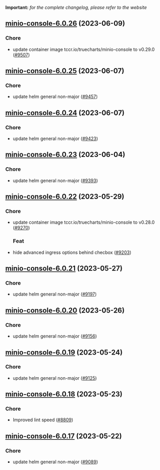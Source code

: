 **Important:**
*for the complete changelog, please refer to the website*




## [minio-console-6.0.26](https://github.com/truecharts/charts/compare/minio-console-6.0.25...minio-console-6.0.26) (2023-06-09)

### Chore

- update container image tccr.io/truecharts/minio-console to v0.29.0 ([#9507](https://github.com/truecharts/charts/issues/9507))
  
  


## [minio-console-6.0.25](https://github.com/truecharts/charts/compare/minio-console-6.0.24...minio-console-6.0.25) (2023-06-07)

### Chore

- update helm general non-major ([#9457](https://github.com/truecharts/charts/issues/9457))
  
  


## [minio-console-6.0.24](https://github.com/truecharts/charts/compare/minio-console-6.0.23...minio-console-6.0.24) (2023-06-07)

### Chore

- update helm general non-major ([#9423](https://github.com/truecharts/charts/issues/9423))
  
  


## [minio-console-6.0.23](https://github.com/truecharts/charts/compare/minio-console-6.0.22...minio-console-6.0.23) (2023-06-04)

### Chore

- update helm general non-major ([#9393](https://github.com/truecharts/charts/issues/9393))
  
  


## [minio-console-6.0.22](https://github.com/truecharts/charts/compare/minio-console-6.0.21...minio-console-6.0.22) (2023-05-29)

### Chore

- update container image tccr.io/truecharts/minio-console to v0.28.0 ([#9270](https://github.com/truecharts/charts/issues/9270))
  
  ### Feat

- hide advanced ingress options behind checbox ([#9203](https://github.com/truecharts/charts/issues/9203))
  
  


## [minio-console-6.0.21](https://github.com/truecharts/charts/compare/minio-console-6.0.20...minio-console-6.0.21) (2023-05-27)

### Chore

- update helm general non-major ([#9197](https://github.com/truecharts/charts/issues/9197))
  
  


## [minio-console-6.0.20](https://github.com/truecharts/charts/compare/minio-console-6.0.19...minio-console-6.0.20) (2023-05-26)

### Chore

- update helm general non-major ([#9156](https://github.com/truecharts/charts/issues/9156))
  
  


## [minio-console-6.0.19](https://github.com/truecharts/charts/compare/minio-console-6.0.18...minio-console-6.0.19) (2023-05-24)

### Chore

- update helm general non-major ([#9125](https://github.com/truecharts/charts/issues/9125))
  
  


## [minio-console-6.0.18](https://github.com/truecharts/charts/compare/minio-console-6.0.17...minio-console-6.0.18) (2023-05-23)

### Chore

- Improved lint speed ([#8809](https://github.com/truecharts/charts/issues/8809))
  
  


## [minio-console-6.0.17](https://github.com/truecharts/charts/compare/minio-console-6.0.16...minio-console-6.0.17) (2023-05-22)

### Chore

- update helm general non-major ([#9089](https://github.com/truecharts/charts/issues/9089))
  
  

